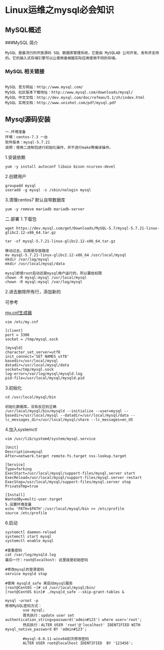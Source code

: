 # Linux运维之mysql必会知识

## MySQL概述

###MySQL  简介

```
MySQL 是最流行的开放源码 SQL 数据库管理系统，它是由 MySQLAB 公司开发、发布并支持
的。它的插入式存储引擎可以让使用者根据实际应用使用不同的存储。
```
### MySQL  相关链接


```

MySQL 官方网站：http://www.mysql.com/
MySQL 社区版本下载地址：http://www.mysql.com/downloads/mysql/
MySQL 中文文档：http://dev.mysql.com/doc/refman/5.1/zh/index.html
MySQL 实用文档：http://www.unixhot.com/pdf/mysql.pdf

```

## Mysql源码安装
```
一.环境准备
环境：centos-7.3 一台
软件版本：mysql-5.7.21
说明：使用二进制包进行初始化操作，并不进行make等编译操作。
```
1.安装依赖
```
yum -y install autoconf libaio bison ncurses-devel
```
2.创建用户
```
groupadd mysql
useradd -g mysql -s /sbin/nologin mysql
```
3.清理centos7 默认自带数据库
```
yum -y remove mariadb mariadb-server
```
二.部署
1.下载包
```
wget https://dev.mysql.com/get/Downloads/MySQL-5.7/mysql-5.7.21-linux-glibc2.12-x86_64.tar.gz

tar -xf mysql-5.7.21-linux-glibc2.12-x86_64.tar.gz

移动过去，后面是存放路径
mv mysql-5.7.21-linux-glibc2.12-x86_64 /usr/local/mysql
mkdir /var/log/mysql
mkdir /usr/local/mysql/data

mysql即使root启动还是mysql用户运行的，所以要给权限
chown -R mysql:mysql /usr/local/mysql
chown -R mysql:mysql /var/log/mysql
```
2.进去删除所有行，添加新的

可参考

[my.cnf生成器](http://imysql.com/my-cnf-wizard.html)
```
vim /etc/my.cnf

[client]
port = 3306
socket = /tmp/mysql.sock

[mysqld]
character_set_server=utf8
init_connect='SET NAMES utf8'
basedir=/usr/local/mysql
datadir=/usr/local/mysql/data
socket=/tmp/mysql.sock
log-error=/var/log/mysql/mysqld.log
pid-file=/usr/local/mysql/mysqld.pid
```

3.初始化
```
cd /usr/local/mysql/bin

初始化数据库，没有反应则正确
/usr/local/mysql/bin/mysqld --initialize --user=mysql --basedir=/usr/local/mysql --datadir=/usr/local/mysql/data --lc_messages_dir=/usr/local/mysql/share --lc_messages=en_US
```
4.加入systemctl
```
vim /usr/lib/systemd/system/mysql.service

[Unit]
Description=mysql
After=network.target remote-fs.target nss-lookup.target

[Service]
Type=forking
ExecStart=/usr/local/mysql/support-files/mysql.server start
ExecReload=/usr/local/mysql/support-files/mysql.server restart
ExecStop=/usr/local/mysql/support-files/mysql.server stop
PrivateTmp=true

[Install]
WantedBy=multi-user.target
5.设置环境变量
echo 'PATH=$PATH':/usr/local/mysql/bin >> /etc/profile
source /etc/profile
```

6.启动
```
systemctl daemon-reload
systemctl start mysql
systemctl enable mysql
```

    #查看密码
    cat /var/log/mysqld.log
    最后一行：root@localhost: 这里就是初始密码
    
    #修改mysql的登录密码
    service mysqld stop
    
    #使用 mysqld_safe 来启动mysql服务
    [root@CentOS ~]# cd /usr/local/mysql/bin/
    [root@CentOS bin]# ./mysqld_safe --skip-grant-tables &
    
    mysql -uroot -p 
    修改MySQL密码方式：
            use mysql;
			首先执行：update user set authentication_string=password('admin#123') where user='root';	
			然后执行：ALTER USER 'root'@'localhost' IDENTIFIED WITH mysql_native_password BY 'admin#123';
			
			#mysql-8.0.11-winx64初次修改密码
			ALTER USER root@localhost IDENTIFIED  BY '123456';


